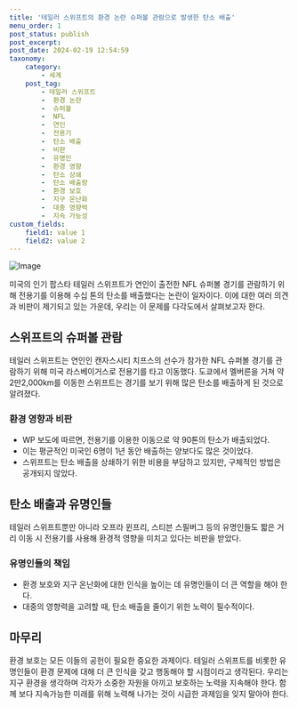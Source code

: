 ```yaml
---
title: '테일러 스위프트의 환경 논란 슈퍼볼 관람으로 발생한 탄소 배출'
menu_order: 1
post_status: publish
post_excerpt: 
post_date: 2024-02-19 12:54:59
taxonomy:
    category:
        - 세계
    post_tag:
        - 테일러 스위프트
        -  환경 논란
        -  슈퍼볼
        -  NFL
        -  연인
        -  전용기
        -  탄소 배출
        -  비판
        -  유명인
        -  환경 영향
        -  탄소 상쇄
        -  탄소 배출량
        -  환경 보호
        -  지구 온난화
        -  대중 영향력
        -  지속 가능성
custom_fields:
    field1: value 1
    field2: value 2
---
```


![Image](https://imgnews.pstatic.net/image/469/2024/02/13/0000785077_001_20240213135401611.jpg?type=w647)

미국의 인기 팝스타 테일러 스위프트가 연인이 출전한 NFL 슈퍼볼 경기를 관람하기 위해 전용기를 이용해 수십 톤의 탄소를 배출했다는 논란이 일자이다. 이에 대한 여러 의견과 비판이 제기되고 있는 가운데, 우리는 이 문제를 다각도에서 살펴보고자 한다.
## 스위프트의 슈퍼볼 관람
테일러 스위프트는 연인인 캔자스시티 치프스의 선수가 참가한 NFL 슈퍼볼 경기를 관람하기 위해 미국 라스베이거스로 전용기를 타고 이동했다. 도쿄에서 멜버른을 거쳐 약 2만2,000km를 이동한 스위프트는 경기를 보기 위해 많은 탄소를 배출하게 된 것으로 알려졌다.
### 환경 영향과 비판
- WP 보도에 따르면, 전용기를 이용한 이동으로 약 90톤의 탄소가 배출되었다.
- 이는 평균적인 미국인 6명이 1년 동안 배출하는 양보다도 많은 것이었다.
- 스위프트는 탄소 배출을 상쇄하기 위한 비용을 부담하고 있지만, 구체적인 방법은 공개되지 않았다.
## 탄소 배출과 유명인들
테일러 스위프트뿐만 아니라 오프라 윈프리, 스티븐 스필버그 등의 유명인들도 짧은 거리 이동 시 전용기를 사용해 환경적 영향을 미치고 있다는 비판을 받았다. 
### 유명인들의 책임
- 환경 보호와 지구 온난화에 대한 인식을 높이는 데 유명인들이 더 큰 역할을 해야 한다.
- 대중의 영향력을 고려할 때, 탄소 배출을 줄이기 위한 노력이 필수적이다.
## 마무리
환경 보호는 모든 이들의 공헌이 필요한 중요한 과제이다. 테일러 스위프트를 비롯한 유명인들이 환경 문제에 대해 더 큰 인식을 갖고 행동해야 할 시점이라고 생각된다. 우리는 지구 환경을 생각하며 각자가 소중한 자원을 아끼고 보호하는 노력을 지속해야 한다. 함께 보다 지속가능한 미래를 위해 노력해 나가는 것이 시급한 과제임을 잊지 말아야 한다.
